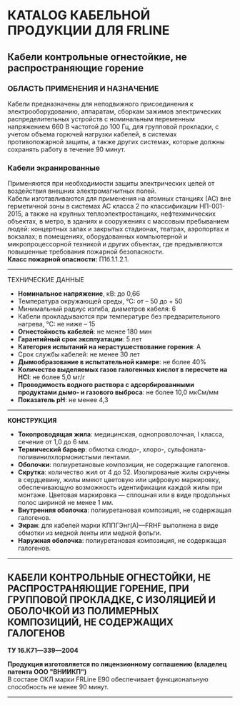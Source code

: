 # КATALOG КАБЕЛЬНОЙ ПРОДУКЦИИ ДЛЯ FRLINE

## Кабели контрольные огнестойкие, не распространяющие горение  
### ОБЛАСТЬ ПРИМЕНЕНИЯ И НАЗНАЧЕНИЕ  

Кабели предназначены для неподвижного присоединения к электрооборудованию, аппаратам, сборкам зажимов электрических распределительных устройств с номинальным переменным напряжением 660 В частотой до 100 Гц, для групповой прокладки, с учетом объема горючей нагрузки кабелей, в системах противопожарной защиты, а также других системах, которые должны сохранять работу в течение 90 минут.

### Кабели экранированные  
Применяются при необходимости защиты электрических цепей от воздействия внешних электромагнитных полей.  
Кабели изготавливаются для применения на атомных станциях (АС) вне герметичной зоны в системах АС класса 2 по классификации НП-001-2015, а также на крупных теплоэлектростанциях, нефтехимических объектах, в метро, в зданиях и сооружениях с массовым пребыванием людей: концертных залах и закрытых стадионах, театрах, аэропортах и вокзалах; в помещениях, оборудованных компьютерной и микропроцессорной техникой и других объектах, где предъявляются повышенные требования пожарной безопасности.  
**Класс пожарной опасности:** П1б.1.1.2.1.

---

ТЕХНИЧЕСКИЕ ДАННЫЕ

* **Номинальное напряжение**, кВ: до 0,66  
* Температура окружающей среды, °C: от – 50 до + 50  
* Минимальный радиус изгиба, диаметров кабеля: 6  
* Кабели прокладываются при температуре без предварительного нагрева, °C: не ниже – 15  
* **Огнестойкость кабелей**: не менее 180 мин  
* **Гарантийный срок эксплуатации**: 5 лет  
* **Категория испытаний на нерастушествование горения**: А  
* Срок службы кабелей: не менее 30 лет  
* **Дымообразование в испытательной камере**: не более 40%  
* **Количество выделяемых газов галогенных кислот в пересчете на HCl**: не более 5,0 мг/г  
* **Проводимость водного раствора с адсорбированными продуктами дымо- и газового выброса**: не более 10,0 мкСм/мм  
* **Показатель pH**: не менее 4,3  

---

**КОНСТРУКЦИЯ**

* **Токопроводящая жила**: медицинская, однопроволочная, I класса, сечение от 1,0 до 6 мм.  
* **Термический барьер**: обмотка слюдо-, хлоро-, сульфоната-поливинилхлормонистыми лентами.  
* **Оболочки**: полиуретановые композиции, не содержащие галогенов.  
* **Скрутка**: количество жил от 4 до 52. Изолированые жилы скручены в сердцевину, жилы имеют цветовую или цифровую маркировку, обеспечивающую возможность идентификации каждой жилы при монтаже. Цветовая маркировка — сплошная или в виде продольных полос шириной не менее 1 мм.  
* **Внутренняя оболочка**: полиуретановая композиция, не содержащая галогенов.  
* **Экран**: для кабелей марки КППГЭнг(А)—FRHF выполнена в виде обмотки из медной ленты или медной фольги.  
* **Наружная оболочка**: полиуретановая композиция, не содержащая галогенов.  

---

**КАБЕЛИ КОНТРОЛЬНЫЕ ОГНЕСТОЙКИ,** **НЕ РАСПРОСТРАНЯЮЩИЕ ГОРЕНИЕ,** **ПРИ ГРУППОВОЙ ПРОКЛАДКЕ,** **С ИЗОЛЯЦИЕЙ И ОБОЛОЧКОЙ ИЗ ПОЛИМЕРНЫХ КОМПОЗИЦИЙ,** **НЕ СОДЕРЖАЩИХ ГАЛОГЕНОВ**
---
**ТУ 16.К71—339—2004**

**Продукция изготовляется по лицензионному соглашению (владелец патента ООО "ВНИИКП")**  
В составе ОКЛ марки FRLine Е90 обеспечивает функциональную способность не менее 90 минут.

---
